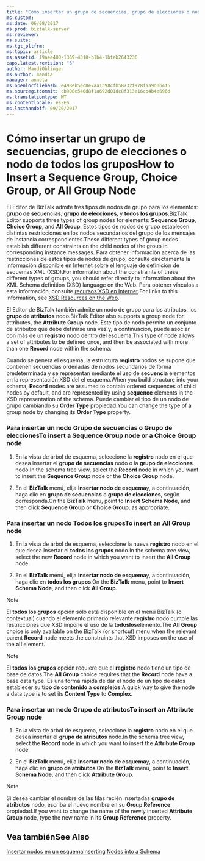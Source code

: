 ```yaml
---
title: "Cómo insertar un grupo de secuencias, grupo de elecciones o nodo de todos los grupos | Documentos de Microsoft"
ms.custom: 
ms.date: 06/08/2017
ms.prod: biztalk-server
ms.reviewer: 
ms.suite: 
ms.tgt_pltfrm: 
ms.topic: article
ms.assetid: 19aee400-1369-4310-b1b4-1bfeb2643236
caps.latest.revision: "6"
author: MandiOhlinger
ms.author: mandia
manager: anneta
ms.openlocfilehash: e498eb5ec8e7aa1398cfb58732f978faa9d0b415
ms.sourcegitcommit: cb908c540d8f1a692d01dc8f313e16cb4b4e696d
ms.translationtype: MT
ms.contentlocale: es-ES
ms.lasthandoff: 09/20/2017
---
```

# <a name="how-to-insert-a-sequence-group-choice-group-or-all-group-node"></a><span data-ttu-id="8e6fc-102">Cómo insertar un grupo de secuencias, grupo de elecciones o nodo de todos los grupos</span><span class="sxs-lookup"><span data-stu-id="8e6fc-102">How to Insert a Sequence Group, Choice Group, or All Group Node</span></span>
<span data-ttu-id="8e6fc-103">El Editor de BizTalk admite tres tipos de nodos de grupo para los elementos: **grupo de secuencias**, **grupo de elecciones**, y **todos los grupos**.</span><span class="sxs-lookup"><span data-stu-id="8e6fc-103">BizTalk Editor supports three types of group nodes for elements: **Sequence Group**, **Choice Group**, and **All Group**.</span></span> <span data-ttu-id="8e6fc-104">Estos tipos de nodos de grupo establecen distintas restricciones en los nodos secundarios del grupo de los mensajes de instancia correspondientes.</span><span class="sxs-lookup"><span data-stu-id="8e6fc-104">These different types of group nodes establish different constraints on the child nodes of the group in corresponding instance messages.</span></span> <span data-ttu-id="8e6fc-105">Para obtener información acerca de las restricciones de estos tipos de nodos de grupo, consulte directamente la información disponible en Internet sobre el lenguaje de definición de esquemas XML (XSD).</span><span class="sxs-lookup"><span data-stu-id="8e6fc-105">For information about the constraints of these different types of groups, you should refer directly to information about the XML Schema definition (XSD) language on the Web.</span></span> <span data-ttu-id="8e6fc-106">Para obtener vínculos a esta información, consulte [recursos XSD en Internet](../core/xsd-resources-on-the-web.md).</span><span class="sxs-lookup"><span data-stu-id="8e6fc-106">For links to this information, see [XSD Resources on the Web](../core/xsd-resources-on-the-web.md).</span></span>  
  
 <span data-ttu-id="8e6fc-107">El Editor de BizTalk también admite un nodo de grupo para los atributos, los **grupo de atributos** nodo.</span><span class="sxs-lookup"><span data-stu-id="8e6fc-107">BizTalk Editor also supports a group node for attributes, the **Attribute Group** node.</span></span> <span data-ttu-id="8e6fc-108">Este tipo de nodo permite un conjunto de atributos que debe definirse una vez y, a continuación, puede asociar con más de un **registro** nodo dentro del esquema.</span><span class="sxs-lookup"><span data-stu-id="8e6fc-108">This type of node allows a set of attributes to be defined once, and then be associated with more than one **Record** node within the schema.</span></span>  
  
 <span data-ttu-id="8e6fc-109">Cuando se genera el esquema, la estructura **registro** nodos se supone que contienen secuencias ordenadas de nodos secundarios de forma predeterminada y se representan mediante el uso de **secuencia** elementos en la representación XSD del el esquema.</span><span class="sxs-lookup"><span data-stu-id="8e6fc-109">When you build structure into your schema, **Record** nodes are assumed to contain ordered sequences of child nodes by default, and are represented by using **sequence** elements in the XSD representation of the schema.</span></span> <span data-ttu-id="8e6fc-110">Puede cambiar el tipo de un nodo de grupo cambiando su **Order Type** propiedad.</span><span class="sxs-lookup"><span data-stu-id="8e6fc-110">You can change the type of a group node by changing its **Order Type** property.</span></span>  
  
### <a name="to-insert-a-sequence-group-node-or-a-choice-group-node"></a><span data-ttu-id="8e6fc-111">Para insertar un nodo Grupo de secuencias o Grupo de elecciones</span><span class="sxs-lookup"><span data-stu-id="8e6fc-111">To insert a Sequence Group node or a Choice Group node</span></span>  
  
1.  <span data-ttu-id="8e6fc-112">En la vista de árbol de esquema, seleccione la **registro** nodo en el que desea insertar el **grupo de secuencias** nodo o la **grupo de elecciones** nodo.</span><span class="sxs-lookup"><span data-stu-id="8e6fc-112">In the schema tree view, select the **Record** node in which you want to insert the **Sequence Group** node or the **Choice Group** node.</span></span>  
  
2.  <span data-ttu-id="8e6fc-113">En el **BizTalk** menú, elija **Insertar nodo de esquema**y, a continuación, haga clic en **grupo de secuencias** o **grupo de elecciones**, según corresponda.</span><span class="sxs-lookup"><span data-stu-id="8e6fc-113">On the **BizTalk** menu, point to **Insert Schema Node**, and then click **Sequence Group** or **Choice Group**, as appropriate.</span></span>  
  
### <a name="to-insert-an-all-group-node"></a><span data-ttu-id="8e6fc-114">Para insertar un nodo Todos los grupos</span><span class="sxs-lookup"><span data-stu-id="8e6fc-114">To insert an All Group node</span></span>  
  
1.  <span data-ttu-id="8e6fc-115">En la vista de árbol de esquema, seleccione la nueva **registro** nodo en el que desea insertar el **todos los grupos** nodo.</span><span class="sxs-lookup"><span data-stu-id="8e6fc-115">In the schema tree view, select the new **Record** node in which you want to insert the **All Group** node.</span></span>  
  
2.  <span data-ttu-id="8e6fc-116">En el **BizTalk** menú, elija **Insertar nodo de esquema**y, a continuación, haga clic en **todos los grupos**.</span><span class="sxs-lookup"><span data-stu-id="8e6fc-116">On the **BizTalk** menu, point to **Insert Schema Node**, and then click **All Group**.</span></span>  
  
> [!NOTE]
>  <span data-ttu-id="8e6fc-117">El **todos los grupos** opción sólo está disponible en el menú BizTalk (o contextual) cuando el elemento primario relevante **registro** nodo cumple las restricciones que XSD impone el uso de la **todoslos**elemento.</span><span class="sxs-lookup"><span data-stu-id="8e6fc-117">The **All Group** choice is only available on the BizTalk (or shortcut) menu when the relevant parent **Record** node meets the constraints that XSD imposes on the use of the **all** element.</span></span>  
  
> [!NOTE]
>  <span data-ttu-id="8e6fc-118">El **todos los grupos** opción requiere que el **registro** nodo tiene un tipo de base de datos.</span><span class="sxs-lookup"><span data-stu-id="8e6fc-118">The **All Group** choice requires that the **Record** node have a base data type.</span></span> <span data-ttu-id="8e6fc-119">Es una forma rápida de dar el nodo de un tipo de datos establecer su **tipo de contenido** a **complejos**.</span><span class="sxs-lookup"><span data-stu-id="8e6fc-119">A quick way to give the node a data type is to set its **Content Type** to **Complex**.</span></span>  
  
### <a name="to-insert-an-attribute-group-node"></a><span data-ttu-id="8e6fc-120">Para insertar un nodo Grupo de atributos</span><span class="sxs-lookup"><span data-stu-id="8e6fc-120">To insert an Attribute Group node</span></span>  
  
1.  <span data-ttu-id="8e6fc-121">En la vista de árbol de esquema, seleccione la **registro** nodo en el que desea insertar el **grupo de atributos** nodo.</span><span class="sxs-lookup"><span data-stu-id="8e6fc-121">In the schema tree view, select the **Record** node in which you want to insert the **Attribute Group** node.</span></span>  
  
2.  <span data-ttu-id="8e6fc-122">En el **BizTalk** menú, elija **Insertar nodo de esquema**y, a continuación, haga clic en **grupo de atributos**.</span><span class="sxs-lookup"><span data-stu-id="8e6fc-122">On the **BizTalk** menu, point to **Insert Schema Node**, and then click **Attribute Group**.</span></span>  
  
> [!NOTE]
>  <span data-ttu-id="8e6fc-123">Si desea cambiar el nombre de las filas recién insertadas **grupo de atributos** nodo, escriba el nuevo nombre en su **Group Reference** propiedad.</span><span class="sxs-lookup"><span data-stu-id="8e6fc-123">If you want to change the name of the newly inserted **Attribute Group** node, type the new name in its **Group Reference** property.</span></span>  
  
## <a name="see-also"></a><span data-ttu-id="8e6fc-124">Vea también</span><span class="sxs-lookup"><span data-stu-id="8e6fc-124">See Also</span></span>  
 [<span data-ttu-id="8e6fc-125">Insertar nodos en un esquema</span><span class="sxs-lookup"><span data-stu-id="8e6fc-125">Inserting Nodes into a Schema</span></span>](../core/inserting-nodes-into-a-schema.md)